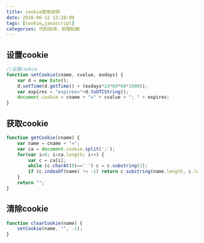 ```yaml
---
title: cookie使用说明
date: 2016-06-12 13:28:09
tags: [cookie,javascript]
categories: 代码如诗，前端如画
---
```


## 设置cookie ##

```javascript
//设置cookie
function setCookie(cname, cvalue, exdays) {
    var d = new Date();
    d.setTime(d.getTime() + (exdays*24*60*60*1000));
    var expires = "expires="+d.toUTCString();
    document.cookie = cname + "=" + cvalue + "; " + expires;
}
```

## 获取cookie ##

<!-- more -->

```javascript
function getCookie(cname) {
    var name = cname + "=";
    var ca = document.cookie.split(';');
    for(var i=0; i<ca.length; i++) {
        var c = ca[i];
        while (c.charAt(0)==' ') c = c.substring(1);
        if (c.indexOf(name) != -1) return c.substring(name.length, c.length);
    }
    return "";
}
```
<!--more-->

## 清除cookie ##

```javascript
function clearCookie(name) { 
    setCookie(name, "", -1); 
} 
```